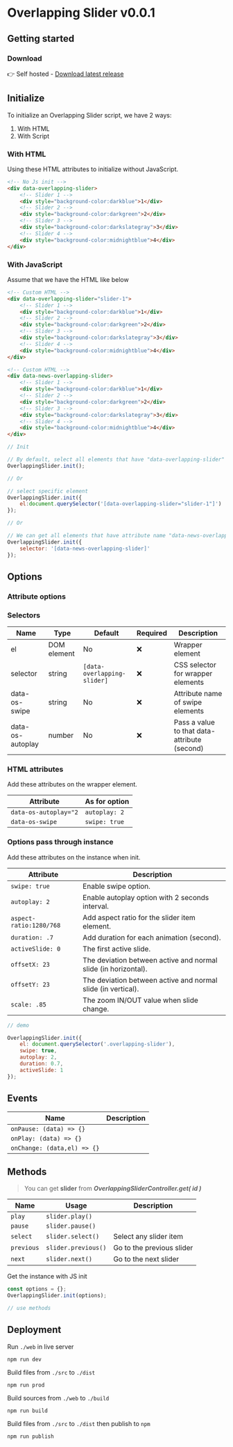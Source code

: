 # Overlapping Slider v0.0.1

## Getting started

### Download

👉 Self hosted - [Download latest release](https://github.com/viivue/easy-tab-accordion/releases/latest)

## Initialize

To initialize an Overlapping Slider script, we have 2 ways:

1. With HTML
2. With Script

### With HTML

Using these HTML attributes to initialize without JavaScript.

```html
<!-- No Js init -->
<div data-overlapping-slider>
    <!-- Slider 1 -->
    <div style="background-color:darkblue">1</div>
    <!-- Slider 2 -->
    <div style="background-color:darkgreen">2</div>
    <!-- Slider 3 -->
    <div style="background-color:darkslategray">3</div>
    <!-- Slider 4 -->
    <div style="background-color:midnightblue">4</div>
</div>
```

### With JavaScript

Assume that we have the HTML like below

```html
<!-- Custom HTML -->
<div data-overlapping-slider="slider-1">
    <!-- Slider 1 -->
    <div style="background-color:darkblue">1</div>
    <!-- Slider 2 -->
    <div style="background-color:darkgreen">2</div>
    <!-- Slider 3 -->
    <div style="background-color:darkslategray">3</div>
    <!-- Slider 4 -->
    <div style="background-color:midnightblue">4</div>
</div>

<!-- Custom HTML -->
<div data-news-overlapping-slider>
    <!-- Slider 1 -->
    <div style="background-color:darkblue">1</div>
    <!-- Slider 2 -->
    <div style="background-color:darkgreen">2</div>
    <!-- Slider 3 -->
    <div style="background-color:darkslategray">3</div>
    <!-- Slider 4 -->
    <div style="background-color:midnightblue">4</div>
</div>
```

```js
// Init

// By default, select all elements that have "data-overlapping-slider" attribute (default name)
OverlappingSlider.init();

// Or

// select specific element
OverlappingSlider.init({
    el:document.querySelector('[data-overlapping-slider="slider-1"]')
});

// Or

// We can get all elements that have attribute name "data-news-overlapping-slider"
OverlappingSlider.init({
    selector: '[data-news-overlapping-slider]'
});
```

## Options

### Attribute options

### Selectors

| Name             | Type        | Default                     | Required | Description                                  |
|------------------|-------------|-----------------------------|----------|----------------------------------------------|
| el               | DOM element | No                          | ❌        | Wrapper element                              |
| selector         | string      | `[data-overlapping-slider]` | ❌        | CSS selector for wrapper elements            |
| data-os-swipe    | string      | No                          | ❌        | Attribute name of swipe elements             |
| data-os-autoplay | number      | No                          | ❌        | Pass a value to that data-attribute (second) |


### HTML attributes

Add these attributes on the wrapper element.

| Attribute              | As for option | 
|------------------------|---------------|
| `data-os-autoplay="2`  | `autoplay: 2` |
| `data-os-swipe`        | `swipe: true` | 

### Options pass through instance

Add these attributes on the instance when init.

| Attribute               | Description                                                    | 
|-------------------------|----------------------------------------------------------------|
| `swipe: true`           | Enable swipe option.                                           |
| `autoplay: 2`           | Enable autoplay option with 2 seconds interval.                |
| `aspect-ratio:1280/768` | Add aspect ratio for the slider item element.                  |
| `duration: .7`          | Add duration for each animation (second).                      | 
| `activeSlide: 0`        | The first active slide.                                        | 
| `offsetX: 23`           | The deviation between active and normal slide (in horizontal). | 
| `offsetY: 23`           | The deviation between active and normal slide (in vertical).   | 
| `scale: .85`            | The zoom IN/OUT value when slide change.                       | 

```js
// demo

OverlappingSlider.init({
    el: document.querySelector('.overlapping-slider'),
    swipe: true,
    autoplay: 2,
    duration: 0.7,
    activeSlide: 1
});
```

## Events

| Name                        | Description | 
|-----------------------------|-------------|
| `onPause: (data) => {}`     |             |
| `onPlay: (data) => {}`      |             |
| `onChange: (data,el) => {}` |             |

## Methods

> You can get **slider** from ***OverlappingSliderController.get( id )***

| Name       | Usage               | Description               | 
|------------|---------------------|---------------------------|
| `play`     | `slider.play()`     |                           |
| `pause`    | `slider.pause()`    |                           |
| `select`   | `slider.select()`   | Select any slider item    |
| `previous` | `slider.previous()` | Go to the previous slider |
| `next`     | `slider.next()`     | Go to the next slider     |

Get the instance with JS init

```js
const options = {};
OverlappingSlider.init(options);

// use methods
```

## Deployment

Run `./web` in live server

```shell
npm run dev
```

Build files from `./src` to `./dist`

```shell
npm run prod
```

Build sources from `./web` to `./build`

```shell
npm run build
```

Build files from `./src` to `./dist` then publish to `npm`

```shell
npm run publish
```